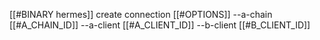 [[#BINARY hermes]] create connection [[#OPTIONS]] --a-chain [[#A_CHAIN_ID]] --a-client [[#A_CLIENT_ID]] --b-client [[#B_CLIENT_ID]]
